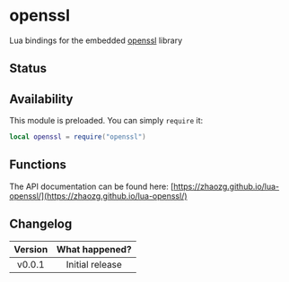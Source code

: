 # openssl

Lua bindings for the embedded [openssl](https://www.openssl.org/) library

## Status

<External/>

## Availability

This module is preloaded. You can simply `require` it:

```lua
local openssl = require("openssl")
```

## Functions

The API documentation can be found here: [https://zhaozg.github.io/lua-openssl/](https://zhaozg.github.io/lua-openssl/)

## Changelog

| Version | What happened?  |
| :-----: | :-------------: |
| v0.0.1  | Initial release |
